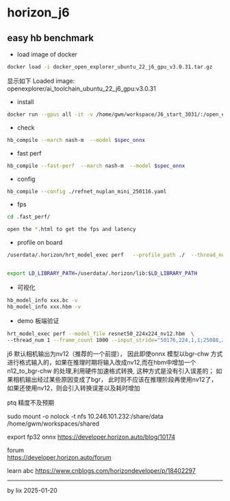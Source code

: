 # horizon_j6


##  easy hb benchmark 

+ load image of docker
```bash
docker load -i docker_open_explorer_ubuntu_22_j6_gpu_v3.0.31.tar.gz   
```

显示如下 Loaded image: openexplorer/ai_toolchain_ubuntu_22_j6_gpu:v3.0.31   


+ install  
```bash   
docker run --gpus all -it -v /home/gwm/workspace/J6_start_3031/:/open_explorer  --shm-size 128G   openexplorer/ai_toolchain_ubuntu_22_j6_gpu:v3.0.31
```

+ check    
```bash  
hb_compile --march nash-m  --model $spec_onnx
```

+ fast perf   
```bash  
hb_compile --fast-perf  --march nash-m  --model $spec_onnx
```

+ config  
```bash 
hb_compile --config ./refnet_nuplan_mini_250116.yaml
```

+ fps   
```bash  
cd .fast_perf/      

open the *.html to get the fps and latency 
```

+ profile  on board   
```bash      
/userdata/.horizon/hrt_model_exec perf   --profile_path ./  --thread_num 1 --frame_count 1000   --model_file ./float_sparse_lss_featuremap.hbm  


export LD_LIBRARY_PATH=/userdata/.horizon/lib:$LD_LIBRARY_PATH
```

+ 可视化   
```bash    
hb_model_info xxx.bc -v
hb_model_info xxx.hbm -v
```


+ demo  板端验证  
```bash
hrt_model_exec perf --model_file resnet50_224x224_nv12.hbm  \
--thread_num 1 --frame_count 1000 --input_stride="50176,224,1,1;25088,224,2,1" 
```

j6 默认相机输出为nv12（推荐的一个前提）， 因此即使onnx 模型以bgr-chw 方式进行格式输入的，如果在推理时期将输入改成nv12,而在hbm中增加一个n12_to_bgr-chw 的处理,利用硬件加速格式转换, 这种方式是没有引入误差的；
如果相机输出经过某些原因变成了bgr， 此时则不应该在推理阶段再使用nv12了，如果还使用nv12，则会引入转换误差以及耗时增加  


ptq 精度不及预期

sudo mount -o nolock -t nfs 10.246.101.232:/share/data /home/gwm/workspaces/shared

export fp32 onnx 
https://developer.horizon.auto/blog/10174

forum  
https://developer.horizon.auto/forum  

learn abc
https://www.cnblogs.com/horizondeveloper/p/18402297


--------------   

by lix   2025-01-20  



